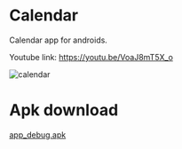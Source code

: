 # **Calendar**
Calendar app for androids.

Youtube link: https://youtu.be/VoaJ8mT5X_o

![calendar](https://user-images.githubusercontent.com/57301792/77712437-c45a1800-6ff9-11ea-9ee9-62e0ab102c67.jpg)

# **Apk download**
[app_debug.apk](src/app-debug.apk)
